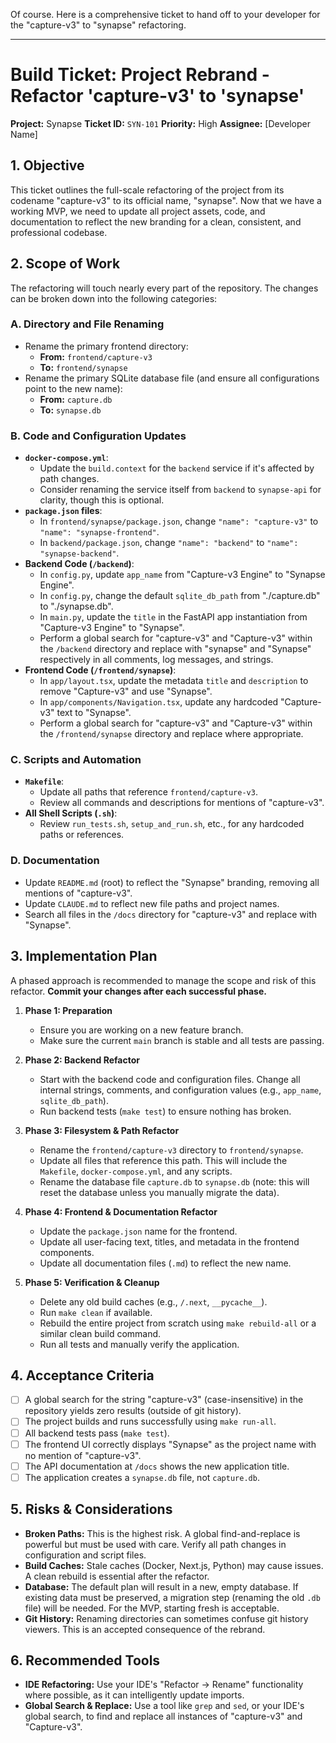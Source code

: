 Of course. Here is a comprehensive ticket to hand off to your developer for the "capture-v3" to "synapse" refactoring.

***

# Build Ticket: Project Rebrand - Refactor 'capture-v3' to 'synapse'

**Project:** Synapse
**Ticket ID:** `SYN-101`
**Priority:** High
**Assignee:** [Developer Name]

## 1. Objective

This ticket outlines the full-scale refactoring of the project from its codename "capture-v3" to its official name, "synapse". Now that we have a working MVP, we need to update all project assets, code, and documentation to reflect the new branding for a clean, consistent, and professional codebase.

## 2. Scope of Work

The refactoring will touch nearly every part of the repository. The changes can be broken down into the following categories:

### A. Directory and File Renaming

-   Rename the primary frontend directory:
    -   **From:** `frontend/capture-v3`
    -   **To:** `frontend/synapse`
-   Rename the primary SQLite database file (and ensure all configurations point to the new name):
    -   **From:** `capture.db`
    -   **To:** `synapse.db`

### B. Code and Configuration Updates

-   **`docker-compose.yml`**:
    -   Update the `build.context` for the `backend` service if it's affected by path changes.
    -   Consider renaming the service itself from `backend` to `synapse-api` for clarity, though this is optional.
-   **`package.json` files**:
    -   In `frontend/synapse/package.json`, change `"name": "capture-v3"` to `"name": "synapse-frontend"`.
    -   In `backend/package.json`, change `"name": "backend"` to `"name": "synapse-backend"`.
-   **Backend Code (`/backend`)**:
    -   In `config.py`, update `app_name` from "Capture-v3 Engine" to "Synapse Engine".
    -   In `config.py`, change the default `sqlite_db_path` from "./capture.db" to "./synapse.db".
    -   In `main.py`, update the `title` in the FastAPI app instantiation from "Capture-v3 Engine" to "Synapse".
    -   Perform a global search for "capture-v3" and "Capture-v3" within the `/backend` directory and replace with "synapse" and "Synapse" respectively in all comments, log messages, and strings.
-   **Frontend Code (`/frontend/synapse`)**:
    -   In `app/layout.tsx`, update the metadata `title` and `description` to remove "Capture-v3" and use "Synapse".
    -   In `app/components/Navigation.tsx`, update any hardcoded "Capture-v3" text to "Synapse".
    -   Perform a global search for "capture-v3" and "Capture-v3" within the `/frontend/synapse` directory and replace where appropriate.

### C. Scripts and Automation

-   **`Makefile`**:
    -   Update all paths that reference `frontend/capture-v3`.
    -   Review all commands and descriptions for mentions of "capture-v3".
-   **All Shell Scripts (`.sh`)**:
    -   Review `run_tests.sh`, `setup_and_run.sh`, etc., for any hardcoded paths or references.

### D. Documentation

-   Update `README.md` (root) to reflect the "Synapse" branding, removing all mentions of "capture-v3".
-   Update `CLAUDE.md` to reflect new file paths and project names.
-   Search all files in the `/docs` directory for "capture-v3" and replace with "Synapse".

## 3. Implementation Plan

A phased approach is recommended to manage the scope and risk of this refactor. **Commit your changes after each successful phase.**

1.  **Phase 1: Preparation**
    -   Ensure you are working on a new feature branch.
    -   Make sure the current `main` branch is stable and all tests are passing.

2.  **Phase 2: Backend Refactor**
    -   Start with the backend code and configuration files. Change all internal strings, comments, and configuration values (e.g., `app_name`, `sqlite_db_path`).
    -   Run backend tests (`make test`) to ensure nothing has broken.

3.  **Phase 3: Filesystem & Path Refactor**
    -   Rename the `frontend/capture-v3` directory to `frontend/synapse`.
    -   Update all files that reference this path. This will include the `Makefile`, `docker-compose.yml`, and any scripts.
    -   Rename the database file `capture.db` to `synapse.db` (note: this will reset the database unless you manually migrate the data).

4.  **Phase 4: Frontend & Documentation Refactor**
    -   Update the `package.json` name for the frontend.
    -   Update all user-facing text, titles, and metadata in the frontend components.
    -   Update all documentation files (`.md`) to reflect the new name.

5.  **Phase 5: Verification & Cleanup**
    -   Delete any old build caches (e.g., `/.next`, `__pycache__`).
    -   Run `make clean` if available.
    -   Rebuild the entire project from scratch using `make rebuild-all` or a similar clean build command.
    -   Run all tests and manually verify the application.

## 4. Acceptance Criteria

-   [ ] A global search for the string "capture-v3" (case-insensitive) in the repository yields zero results (outside of git history).
-   [ ] The project builds and runs successfully using `make run-all`.
-   [ ] All backend tests pass (`make test`).
-   [ ] The frontend UI correctly displays "Synapse" as the project name with no mention of "capture-v3".
-   [ ] The API documentation at `/docs` shows the new application title.
-   [ ] The application creates a `synapse.db` file, not `capture.db`.

## 5. Risks & Considerations

-   **Broken Paths:** This is the highest risk. A global find-and-replace is powerful but must be used with care. Verify all path changes in configuration and script files.
-   **Build Caches:** Stale caches (Docker, Next.js, Python) may cause issues. A clean rebuild is essential after the refactor.
-   **Database:** The default plan will result in a new, empty database. If existing data must be preserved, a migration step (renaming the old `.db` file) will be needed. For the MVP, starting fresh is acceptable.
-   **Git History:** Renaming directories can sometimes confuse git history viewers. This is an accepted consequence of the rebrand.

## 6. Recommended Tools

-   **IDE Refactoring:** Use your IDE's "Refactor -> Rename" functionality where possible, as it can intelligently update imports.
-   **Global Search & Replace:** Use a tool like `grep` and `sed`, or your IDE's global search, to find and replace all instances of "capture-v3" and "Capture-v3".